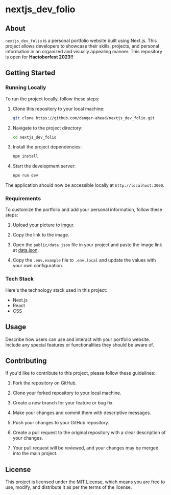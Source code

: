 # nextjs_dev_folio

## About

`nextjs_dev_folio` is a personal portfolio website built using Next.js. This project allows developers to showcase their skills, projects, and personal information in an organized and visually appealing manner. This repository is open for **Hactoberfest 2023!!**

## Getting Started

### Running Locally

To run the project locally, follow these steps:

1. Clone this repository to your local machine:

   ```bash
   git clone https://github.com/danger-ahead/nextjs_dev_folio.git
   ```

2. Navigate to the project directory:

   ```bash
   cd nextjs_dev_folio
   ```

3. Install the project dependencies:

   ```bash
   npm install
   ```

4. Start the development server:

   ```bash
   npm run dev
   ```

The application should now be accessible locally at `http://localhost:3000`.

### Requirements

To customize the portfolio and add your personal information, follow these steps:

1. Upload your picture to [imgur](https://imgur.com/).

2. Copy the link to the image.

3. Open the `public/data.json` file in your project and paste the image link at [data.json](https://github.com/danger-ahead/nextjs_dev_folio/blob/bcbe65c293f114242fcbb0585e397951b2f0dab6/public/data.json#L3).

4. Copy the `.env.example` file to `.env.local` and update the values with your own configuration.

### Tech Stack

Here's the technology stack used in this project:

- Next.js
- React
- CSS

## Usage

Describe how users can use and interact with your portfolio website. Include any special features or functionalities they should be aware of.

## Contributing

If you'd like to contribute to this project, please follow these guidelines:

1. Fork the repository on GitHub.

2. Clone your forked repository to your local machine.

3. Create a new branch for your feature or bug fix.

4. Make your changes and commit them with descriptive messages.

5. Push your changes to your GitHub repository.

6. Create a pull request to the original repository with a clear description of your changes.

7. Your pull request will be reviewed, and your changes may be merged into the main project.

## License

This project is licensed under the [MIT License](LICENSE), which means you are free to use, modify, and distribute it as per the terms of the license.
